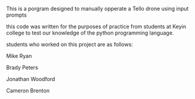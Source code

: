 This is a porgram designed to manually opperate a Tello drone using input prompts

this code was written for the purposes of practice from students at Keyin college to test our knowledge of the python programming
language. 

students who worked on this project are as follows:

Mike Ryan

Brady Peters

Jonathan Woodford

Cameron Brenton